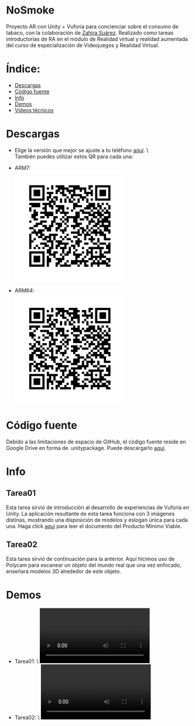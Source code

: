# NoSmoke
Proyecto AR con Unity + Vuforia para concienciar sobre el consumo de tabaco, con la colaboración de [Zahira Suárez](https://github.com/ZahiraSuarez).
Realizado como tareas introductorias de RA en el módulo de Realidad virtual y realidad aumentada del curso de especialización de Videojuegos y Realidad Virtual.

# Índice:
- [Descargas](#Descargas)
- [Código fuente](#Código)
- [Info](#Info)
- [Demos](#Demos)
- [Vídeos técnicos](#Técnico)

# Descargas
- Elige la versión que mejor se ajuste a tu teléfono [aquí](https://drive.google.com/drive/folders/11UqycwKOSRM4n5MuZM5q2KgRkU-zklb0?usp=sharing). \ \
También puedes utilizar estos QR para cada una:
- ARM7: \
  ![ARM7 QR](public/images/nosmoke-qr-arm7.png)

- ARM64: \
  ![ARM64 QR](public/images/nosmoke-qr-arm64.png)

# Código fuente
Debido a las limitaciones de espacio de GitHub, el código fuente reside en Google Drive en forma de .unitypackage.
Puede descargarlo [aquí](https://drive.google.com/drive/folders/1DO2Vrsq8HbsHCYTXZ5imVwWCBahq1Oek?usp=sharing).

# Info
## Tarea01
Esta tarea sirvió de introducción al desarrollo de experiencias de Vuforia en Unity. La aplicación resultante de esta tarea funciona con 3 imágenes distinas, mostrando una disposición de modelos y eslogan única para cada una.
Haga click [aquí]() para leer el documento del Producto Mínimo Viable.

## Tarea02
Esta tarea sirvió de continuación para la anterior. Aquí hicimos uso de Polycam para escanear un objeto del mundo real que una vez enfocado, enseñará modelos 3D alrededor de este objeto.

# Demos

- Tarea01: \ ![](public/videos/nosmoke-t01-reel-demo.mp4)
- Tarea02: \ ![](public/videos/nosmoke-t02-reel-demo.mp4)
